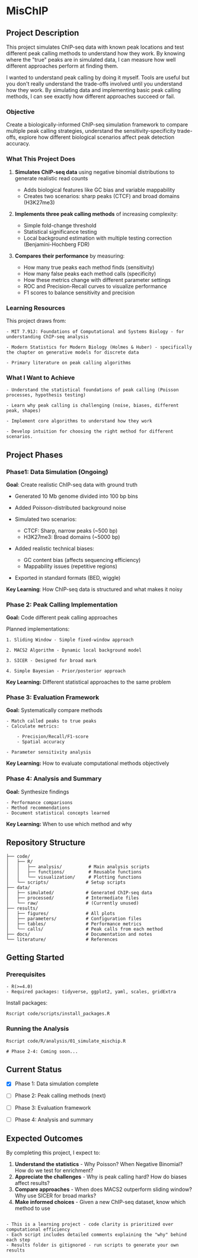 # MisChIP


## Project Description

This project simulates ChIP-seq data with known peak locations and test different peak calling methods to understand how they work. By knowing where the "true" peaks are in simulated data, I can measure how well different approaches perform at finding them.

I wanted to understand peak calling by doing it myself. Tools are useful but you don't really understand the trade-offs involved until you understand how they work. By simulating data and implementing basic peak calling methods, I can see exactly how different approaches succeed or fail.

### Objective

Create a biologically-informed ChIP-seq simulation framework to compare multiple peak calling strategies, understand the sensitivity-specificity trade-offs, explore how different biological scenarios affect peak detection accuracy.

### What This Project Does

1. **Simulates ChIP-seq data** using negative binomial distributions to generate realistic read counts
    - Adds biological features like GC bias and variable mappability
    - Creates two scenarios: sharp peaks (CTCF) and broad domains (H3K27me3)

2. **Implements three peak calling methods** of increasing complexity:
    - Simple fold-change threshold
    - Statistical significance testing
    - Local background estimation with multiple testing correction (Benjamini-Hochberg FDR)

3. **Compares their performance** by measuring:
    - How many true peaks each method finds (sensitivity)
    - How many false peaks each method calls (specificity)
    - How these metrics change with different parameter settings
    - ROC and Precision-Recall curves to visualize performance
    - F1 scores to balance sensitivity and precision

### Learning Resources
This project draws from:

    - MIT 7.91J: Foundations of Computational and Systems Biology - for understanding ChIP-seq analysis

    - Modern Statistics for Modern Biology (Holmes & Huber) - specifically the chapter on generative models for discrete data

    - Primary literature on peak calling algorithms


### What I Want to Achieve

    - Understand the statistical foundations of peak calling (Poisson processes, hypothesis testing)

    - Learn why peak calling is challenging (noise, biases, different peak, shapes)

    - Implement core algorithms to understand how they work

    - Develop intuition for choosing the right method for different scenarios.


## Project Phases

### Phase1: Data Simulation (Ongoing)

**Goal**: Create realistic ChIP-seq data with ground truth

- Generated 10 Mb genome divided into 100 bp bins
- Added Poisson-distributed background noise
- Simulated two scenarios:

    - CTCF: Sharp, narrow peaks (~500 bp)
    - H3K27me3: Broad domains (~5000 bp)


- Added realistic technical biases:

    - GC content bias (affects sequencing efficiency)
    - Mappability issues (repetitive regions)


- Exported in standard formats (BED, wiggle)

**Key Learning**: How ChIP-seq data is structured and what makes it noisy

### Phase 2: Peak Calling Implementation

**Goal:** Code different peak calling approaches

Planned implementations:

    1. Sliding Window - Simple fixed-window approach
    
    2. MACS2 Algorithm - Dynamic local background model
    
    3. SICER - Designed for broad mark
    
    4. Simple Bayesian - Prior/posterior approach

**Key Learning:** Different statistical approaches to the same problem

### Phase 3: Evaluation Framework

**Goal:** Systematically compare methods

    - Match called peaks to true peaks
    - Calculate metrics:
    
        - Precision/Recall/F1-score
        - Spatial accuracy

    - Parameter sensitivity analysis

**Key Learning:** How to evaluate computational methods objectively


### Phase 4: Analysis and Summary

**Goal:** Synthesize findings

    - Performance comparisons
    - Method recommendations
    - Document statistical concepts learned

**Key Learning:** When to use which method and why

## Repository Structure

```mischip-seq-analysis/
├── code/
│   ├── R/
│   │   ├── analysis/          # Main analysis scripts
│   │   ├── functions/         # Reusable functions
│   │   └── visualization/     # Plotting functions
│   └── scripts/              # Setup scripts
├── data/
│   ├── simulated/            # Generated ChIP-seq data
│   ├── processed/            # Intermediate files
│   └── raw/                  # (Currently unused)
├── results/
│   ├── figures/              # All plots
│   ├── parameters/           # Configuration files
│   ├── tables/               # Performance metrics
│   └── calls/                # Peak calls from each method
├── docs/                     # Documentation and notes
└── literature/               # References
```


## Getting Started

### Prerequisites

    - R(>=4.0)
    - Required packages: tidyverse, ggplot2, yaml, scales, gridExtra

Install packages:

```Rscript code/scripts/install_packages.R```

### Running the Analysis

```# Phase 1: Generate simulated data
Rscript code/R/analysis/01_simulate_mischip.R

# Phase 2-4: Coming soon...
```

## Current Status

- [x] Phase 1: Data simulation complete
- [ ] Phase 2: Peak calling methods (next)
- [ ] Phase 3: Evaluation framework
- [ ] Phase 4: Analysis and summary


## Expected Outcomes

By completing this project, I expect to:

1. **Understand the statistics** - Why Poisson? When Negative Binomial? How do we test for enrichment?
2. **Appreciate the challenges** - Why is peak calling hard? How do biases affect results?
3. **Compare approaches** - When does MACS2 outperform sliding window? Why use SICER for broad marks?
4. **Make informed choices** - Given a new ChIP-seq dataset, know which method to use

```**Note**: This project focuses on understanding basic peak calling principles using simulated data. We use FDR (False Discovery Rate) using **Benjamini-Hochberg** correction but not IDR (Irreproducible Discovery Rate), which is used for comparing biological replicates to assess reproducibility.

- This is a learning project - code clarity is prioritized over computational efficiency
- Each script includes detailed comments explaining the "why" behind each step
- Results folder is gitignored - run scripts to generate your own results
```